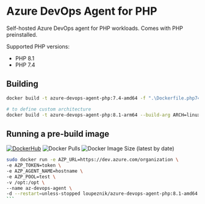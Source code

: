 # Azure DevOps Agent for PHP

Self-hosted Azure DevOps agent for PHP workloads. Comes with PHP preinstalled.

Supported PHP versions:

- PHP 8.1
- PHP 7.4

## Building

```bash
docker build -t azure-devops-agent-php:7.4-amd64 -f ".\Dockerfile.php74" ..

# to define custom architecture
docker build -t azure-devops-agent-php:8.1-arm64 --build-arg ARCH=linux-arm64 -f ".\Dockerfile.php81" .. 
```

## Running a pre-build image

[![DockerHub](https://img.shields.io/badge/-Get%20the%20image%20from%20Dockerhub-blue?style=for-the-badge&logo=docker&color=grey)](https://hub.docker.com/r/loupeznik/azure-devops-agent-php)
![Docker Pulls](https://img.shields.io/docker/pulls/loupeznik/azure-devops-agent-php?style=for-the-badge)
![Docker Image Size (latest by date)](https://img.shields.io/docker/image-size/loupeznik/azure-devops-agent-php?style=for-the-badge)

````bash
sudo docker run -e AZP_URL=https://dev.azure.com/organization \
-e AZP_TOKEN=token \
-e AZP_AGENT_NAME=hostname \
-e AZP_POOL=test \
-v /opt:/opt \
--name az-devops-agent \
-d --restart=unless-stopped loupeznik/azure-devops-agent-php:8.1-amd64
```
